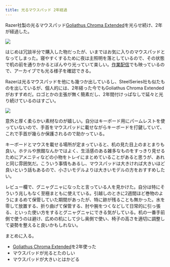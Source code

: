```yaml
---
title: 光るマウスパッド 2年経過
---
```

Razer社製の光るマウスパッド[Goliathus Chroma Extended](https://www.amazon.co.jp/dp/B07JJ4RG2T)を光らせ続け、2年が経過した。

![](https://lh3.googleusercontent.com/docs/ADP-6oESXrWJuOi8RyBDef3K0KUqPRdHl8dZosnzGqrzJEO9xzHmgG01XsIN2PyTJczS4umRw19mf65dLh9vWe1NcbPnOzv-cRMgbhzRcW6ch5AxMjl1fh5dEeGoYrlKJnLrR1Hsj7n0iQuPb6tpO8ptIe4ozuZOxlAGQ8rILUqLOmQMSn3z6YR8X6B435rkARx4PTttjZgShOYfQCN4WAQrvEZCnR6P009Azr3zQZ4sxa1OvxYNuBnlH0QcYyqWN1Uz2_KDpXSbuPDlfP4gg6eNKnZRggs15EuF1UcJXaOwDqEKZs6PLaAPsmjxK80Ie45NstkAVp_iG89gQAvJR5mxe0UCf9xfvXl4DCbw1WoPIjlgKsOh5ZfAuOGg4oSfoynBE74Ft3ArtZdEGzvlowAXQlxEWAFeYSyWGRsF_1cxJvyx5nAAtKig7VOecHmgPa0pT6GqoQU2Cs8nB5j6_g6l3PHxeSsMngcs1n7bkIwrcEa-JyU1UG-DQGyTP2xBYbvwGHcNxgkY0rM36jcLCeriF-EsgAbWuE4NX3t6BROU9uv1uAnsBzJIlLEn5JGnpqRjH7zbFAlXYU9pqSfDMnSb-4ZHqzxnBHTaCiWF7KggxK8zNQuT-wi6sLml4q5KQTqtrg0r5Jo7EeAbNhssuo5vysHqFO5kyGlc5O6MYAPooGAUVmm8D_nQ6BdYQiToOfGW26hqI_1pkrgtUHAu0BxEu5sZ4Gj9QfMLSgzIbCr82aXJc57zv1E74VMLl7GP5IxqWboZ7rq3k3Ec5pkZddIkAcvhu6R8wJVs1_0JolCaeVKcpYVFsspvVBW_U16axxh4-NDA9x3t_rz-Jb3I8WRQts6wCzYu36VCG6uNWWoajDGOr3UiKg5ZlXjJbiWdR7YsCRrLf3G65_S0YTPnZdZciqqu0Kju-MdDopmh4wgrv5XF6-sTCFvoxIsj5yShC9i12ZTA3pJgA8d9I6-rQeLuhAJKQ7WDk2sRjjaOcfRSvDsf5aD3FogabqVSZIAmlPba1Y4NUEkUMJjWK7Pb0vgxTwLgy3-jqR3p-2WtXrjXvoUEtdaevncvVkBNwaKHbhgy040MhBmva64FX2ija9vTvQHksmkehLfQxzu5MOmjkVq_d7I2iDQYY0hdsTN7WUqkXJevdG96-pAqNJdQ6GOB7aun0mGh5zKPyYwfz3b2jSFApD7b_7fNkfyD1bCYCTwyFeIJYffn64ClfQu2yuYgpAN6HcyrPJ4P4Ir1k1c2VSNrYu1H)

はじめは冗談半分で購入した物だったが、いまではお気に入りのマウスパッドとなってしまった。寝やすくするために夜は主照明を落としているので、その状態で机の前を通りかかるとぼんやり光っていて楽しい。[作業配信](https://www.youtube.com/c/r7kamura)でも映っているので、アーカイブでも光る様子を確認できる。

Razerは光るマウスパッドを他にも幾つか出しているし、SteelSeries社も似たものを出しているが、個人的には、2年経った今でもGoliathus Chroma Extendedがおすすめだ。ロゴとかの主張が無く簡素だし、2年間付けっぱなしで延々と光り続けているのはすごい。

![](https://lh3.googleusercontent.com/docs/ADP-6oGEnlSlJSZhccHZ3r-TCdMXvL4zA9tnaLxflRZwrLwj5BdZyLqWRrEKaV6dDnjBaWqfWe2cU5JvMxn-FW5x6D5CanSp1D9ZlPcgg5QWW21itw7x7E6x4ejdQYLcm0alxbqmoFZ5LajY_MS083Iuy1TGR4MMMjJFHvgvlmxgAs-7z5EHKYwhqBGLt6tFM8ryowPohbeCok1E8JFy2ClrL5XXZ_LPJcSLoQH_VbKmu9lxAaO-pXyv519rl-7LqTtuHjeMrIYUlYxZUWv-Yzl69QT61oZZD8JsexNdRxFAFjp2_RctPnAx4F5i9bbaAJV-GpUhe0E6KFtNt1htRanL6H6VUUPy_zKkIscRukx68EiMxQgQWUkxsEetmVuDKRvuLbHDW7FDIPEV0HBpN_NkCWDMDYwQbzi7X_RJDoqBRdAXUQ3aiOc9vbMlk7lLKoD8T6mMAQMAOhgX9WqGJqeJeq00S8icXJvxnnZX5ERSIzpVcVrbloIQhLThNn02LDPPK0gVzb1YTTMudtqUHalPPX3rWCprDNV8hH3teBCnzN8lDfr9WNvso4kt2qlaWit-pIig9bpMDfvxs2rNZL6ipg9hVZmgR2SdXv8usTfeCuVJ4uVRoK8wyyaFh5tIrIpQzZVUCh6FU1ltbrTaEfCqTBJYH9vgNF2HsXNDIHVlpOo1aVWZuUb4LyT9nMxPAwy4ssn9Tkj-G3c2m2f103N39uWzjFONJ3JCbAluD6V_F_vSNZm7I_cGPARJABHQ_fxTuzZtoKnO-T_v6D7Aa4xX394mELTPa41Ud7yCLFL57OdTdS548f6ddQN1ddl7LAunrylcRH6TpB2VUC4SXesgSF7k9-TiFbc-gwYvjhFPdNiOFIJkfy7xWar16fhIyLsdtTcODs-otjbXCRlqNFhXjymoHLFRIpc8fsbsmu-MQR3V0udBNAESVLaokB3JUzZxxvuorbM1KMSGH3JWclOw8Jeq70lTJXur8qoiO5zLxL7D_8c3f_pKWk-OJZBx0vTvopoF_fAS0n5Hh93rB0GbhpGCuzI9oChV_bnLzb9_7PjzPF_PeBF2dvnanzF7L_qxPGch6RPC0hOylT1RQIy1hx5h2xaN6eeUgRO0Okv_4LIkEaudF72MdNhNp4Gl-FpyPOgVM5DO4jxMbPzF4W3nmEGwg_Rcu-7aEGvtLxf_bD_d-cKWFswt0CIv5Jt_WSOpxG8cdgZfF4r96VkO2PiBfcgo-h-2SpqrGJaDotCcrSeDB4Lb)

意外と厚く柔らかい素材なのが嬉しい。自分はキーボード用にパームレストを使っていないので、手首をマウスパッドに載せながらキーボードを打鍵していて、これで手首が幾らか保護されるので助かっている。

キーボードとマウスを載せる場所が定まっていると、机の見た目上のまとまりも良い。ホテルや旅館なんかではよく、生活感のある雑多なものをすっきり見せるためにアメニティなどの小物をトレイにまとめていることがあると思うが、あれと同じ雰囲気だ。こういう事情もあるし、マウスパッドは大きければ大きいほど良いという話もあるので、小さいモデルよりは大きいモデルの方をおすすめしたい。

レビュー欄で、グニャグニャになったと言っている人を見かけた。自分は特にそういう兆しもなく至極まともに使えている。引越しのときに2週間ほど巻物のようにまるめて保管していた期間があったが、特に跡が残ることも無かった。水を零して放置する、折り曲げて保管する、肘や腕をつくなどして日常的に引っ張る、といった使い方をするとグニャグニャにできる気がしている。机の一番手前側で使うのは避け、広めの机にして少し奥側で使い、椅子の高さを適切に調整して姿勢を整えると良いかもしれない。

まとめに入る。

*   [Goliathus Chroma Extended](https://www.amazon.co.jp/dp/B07JJ4RG2T)を2年使った
*   マウスパッドが光るとたのしい
*   マウスパッドが大きいとはかどる
